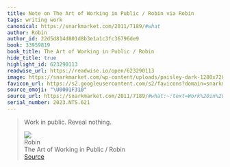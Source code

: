 ```yaml
---
title: Note on The Art of Working in Public / Robin via Robin
tags: writing work
canonical: https://snarkmarket.com/2011/7189/#what
author: Robin
author_id: 22d5d814d801d8b3e1a1c3fc36796de9
book: 33959819
book_title: The Art of Working in Public / Robin
hide_title: true
highlight_id: 623290113
readwise_url: https://readwise.io/open/623290113
image: https://snarkmarket.com/wp-content/uploads/paisley-dark-1280x720.png
favicon_url: https://s2.googleusercontent.com/s2/favicons?domain=snarkmarket.com
source_emoji: "\U0001F310"
source_url: https://snarkmarket.com/2011/7189/#what:~:text=Work%20in%20public.,public.%20Reveal%20nothing.
serial_number: 2023.NTS.621
---
```

> Work in public. Reveal nothing.
> <div class="quoteback-footer"><div class="quoteback-avatar"><img class="mini-favicon" src="https://s2.googleusercontent.com/s2/favicons?domain=snarkmarket.com"></div><div class="quoteback-metadata"><div class="metadata-inner"><span style="display:none">FROM:</span><div aria-label="Robin" class="quoteback-author"> Robin</div><div aria-label="The Art of Working in Public / Robin" class="quoteback-title"> The Art of Working in Public / Robin</div></div></div><div class="quoteback-backlink"><a target="_blank" aria-label="go to the full text of this quotation" rel="noopener" href="https://snarkmarket.com/2011/7189/#what:~:text=Work%20in%20public.,public.%20Reveal%20nothing." class="quoteback-arrow"> Source</a></div></div>